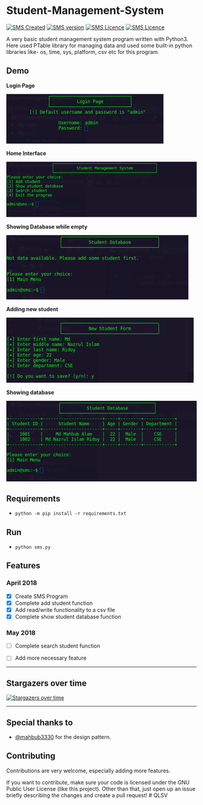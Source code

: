 # Student-Management-System

[![SMS Created](https://img.shields.io/badge/Created-April%202018-brightgreen.svg)](#)
[![SMS version](https://img.shields.io/badge/Python-3-blue.svg)](#)
[![SMS Licence](https://img.shields.io/aur/license/yaourt.svg)](#)
[![SMS Licence](https://img.shields.io/badge/Version-beta-orange.svg)](#)

A very basic student management system program written with Python3. 
Here used PTable library for managing data and used some built-in python 
libraries like- os, time, sys, platform, csv etc for this program. 

## Demo

**Login Page**

![SMS!](img/login_page.png)  

**Home Interface**

![SMS!](img/main_menu.png)  

**Showing Database while empty**

![SMS!](img/empty_database.png)

**Adding new student**

![SMS!](img/student_form.png)

**Showing database**

![SMS!](img/student_database.png)

## Requirements

* `python -m pip install -r requirements.txt`

## Run

* `python sms.py`


## Features

### April 2018
- [x] Create SMS Program
- [x] Complete add student function
- [x] Add read/write functionality to a csv file
- [x] Complete show student database function

### May 2018
- [ ] Complete search student function
- [ ] Add more necessary feature


***

## Stargazers over time

[![Stargazers over time](https://starcharts.herokuapp.com/rbshadow/Student-Management-System.svg)](https://starcharts.herokuapp.com/rbshadow/Student-Management-System)
      
***


## Special thanks to

+ [@mahbub3330](https://github.com/mahbub3330) for the design pattern.

## Contributing

Contributions are very welcome, especially adding more features.

If you want to contribute, make sure your code is licensed under the GNU Public User License (like this project). 
Other than that, just open up an issue briefly describing the changes and create a pull request!
#   Q L S V 
 
 